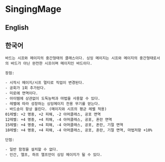 # SingingMage

## English

## 한국어

    바드는 시프와 메이지의 중간형태의 클래스이다. 싱잉 메이지는 시프와 메이지의 중간형태로서의 바드가 아닌 완전한 시프이며 메이지인 바드이다.

    장점:

    - 시작시 메이지/시프 멀티로 직업이 변경된다.
    - 공회가 1회 추가된다.
    - 미로에 면역이다.
    - 아이템에 상관없이 도둑능력과 마법을 사용할 수 있다.
    - 레벨에 따라 성장하는 싱잉메이지 전용 무기를 얻는다.
    - 바드송이 항상 울린다. (메이지와 시프의 평균 레벨 적용)
    01레벨: +2 명중, +2 피해, -2 아머클래스, 공포 면역
    12레벨: +4 명중, +4 피해, -4 아머클래스, 공포, 혼란 면역
    15레벨: +4 명중, +4 피해, -4 아머클래스, 공포, 혼란, 기절 면역
    18레벨: +4 명중, +4 피해, -4 아머클래스, 공포, 혼란, 기절 면역, 마법저항 +10%

    단점:

    - 일반 함정을 설치할 수 없다.
    - 인간, 엘프, 하프 엘프만이 싱잉 메이지가 될 수 있다.